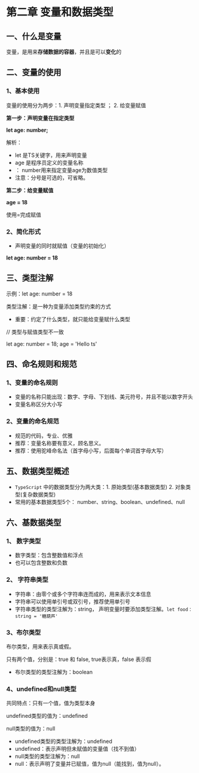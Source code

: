 # 第二章 变量和数据类型

## 一、什么是变量

变量，是用来**存储数据的容器**，并且是可以**变化**的

## 二、变量的使用

### 1、基本使用

变量的使用分为两步：1. 声明变量指定类型 ； 2. 给变量赋值

**第一步：声明变量在指定类型**

**let age: number;**

解析：

- let 是TS关键字，用来声明变量
- age 是程序员定义的变量名称
- ： number用来指定变量age为数值类型
- 注意：分号是可选的，可省略。

**第二步：给变量赋值**

**age = 18**

使用=完成赋值

### 2、简化形式

- 声明变量的同时就赋值（变量的初始化）

**let age: number = 18**

## 三、类型注解

示例：let age: number = 18

类型注解：是一种为变量添加类型约束的方式

- 重要：约定了什么类型，就只能给变量赋什么类型

// 类型与赋值类型不一致

let age: number = 18; age = 'Hello ts'

## 四、命名规则和规范

### 1、变量的命名规则

- 变量的名称只能出现：数字、字母、下划线、美元符号，并且不能以数字开头
- 变量名称区分大小写

### 2、变量的命名规范

- 规范的代码，专业、优雅
- 推荐：变量名称要有意义，顾名思义。
- 推荐：使用驼峰命名法（首字母小写，后面每个单词首字母大写）

## 五、数据类型概述

- `TypeScript` 中的数据类型分为两大类：1. 原始类型(基本数据类型) 2. 对象类型(复杂数据类型)
- 常用的基本数据类型5个： number、string、boolean、undefined、null

## 六、基数据类型

### 1、 数字类型

- 数字类型：包含整数值和浮点
- 也可以包含整数和负数

### 2、 字符串类型

- 字符串：由零个或多个字符串连而成的，用来表示文本信息
- 字符串可以使用单引号或双引号，推荐使用单引号
- 字符串类型的类型注解为：string， 声明变量时要添加类型注解。`let food：string = '糖葫芦'`

### 3、布尔类型

布尔类型，用来表示真或假。

只有两个值，分别是：true 和 false, true表示真，false 表示假

- 布尔类型的类型注解为：boolean

### 4、undefined和null类型

共同特点：只有一个值，值为类型本身

undefined类型的值为：undefined

null类型的值为：null

- undefined类型的类型注解为：undefined
- undefined：表示声明但未赋值的变量值（找不到值）
- null类型的类型注解为：null
- null：表示声明了变量并已赋值，值为null（能找到，值为null）。